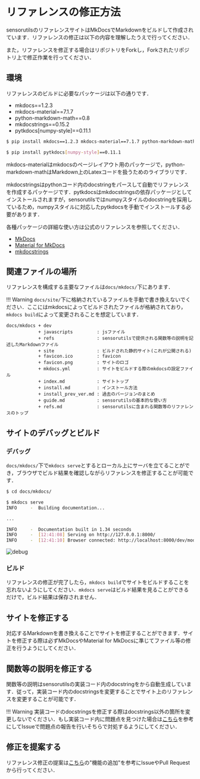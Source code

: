 # リファレンスの修正方法

sensorutilsのリファレンスサイトはMkDocsでMarkdownをビルドして作成されています．リファレンスの修正は以下の内容を理解したうえで行ってください．

また，リファレンスを修正する場合はリポジトリをForkし，Forkされたリポジトリ上で修正作業を行ってください．

## 環境

リファレンスのビルドに必要なパッケージは以下の通りです．

- mkdocs==1.2.3
- mkdocs-material==7.1.7
- python-markdown-math==0.8
- mkdocstrings==0.15.2
- pytkdocs[numpy-style]==0.11.1

```sh
$ pip install mkdocs==1.2.3 mkdocs-material==7.1.7 python-markdown-math==0.8 mkdocstrings==0.15.2

$ pip install pytkdocs[numpy-style]==0.11.1
```

mkdocs-materialはmkdocsのページレイアウト用のパッケージで，python-markdown-mathはMarkdown上のLatexコードを扱うためのライブラリです．

mkdocstringsはpythonコード内のdocstringをパースして自動でリファレンスを作成するパッケージです．pytkdocsはmkdocstringsの依存パッケージとしてインストールされますが，sensorutilsではnumpyスタイルのdocstringを採用しているため，numpyスタイルに対応したpytkdocsを手動でインストールする必要があります．

各種パッケージの詳細な使い方は公式のリファレンスを参照してください．

- [MkDocs](https://www.mkdocs.org/getting-started/#getting-started-with-mkdocs)
- [Material for MkDocs](https://squidfunk.github.io/mkdocs-material/getting-started/)
- [mkdocstrings](https://mkdocstrings.github.io/usage/)

## 関連ファイルの場所

リファレンスを構成する主要なファイルは`docs/mkdocs/`下にあります．

!!! Warning
    `docs/site/`下に格納されているファイルを手動で書き換えないでください．ここにはmkdocsによってビルドされたファイルが格納されており，`mkdocs build`によって変更されることを想定しています．

```
docs/mkdocs + dev
            + javascripts         : jsファイル
            + refs                : sensorutilsで提供される関数等の説明を記述したMarkdownファイル
            + site                : ビルドされた静的サイト(これが公開される)
            + favicon.ico         : favicon
            + favicon.png         : サイトのロゴ
            + mkdocs.yml          : サイトをビルドする際のmkdocsの設定ファイル
            + index.md            : サイトトップ
            + install.md          : インストール方法
            + install_prev_ver.md : 過去のバージョンのまとめ
            + guide.md            : sensorutilsの基本的な使い方
            + refs.md             : sensorutilsに含まれる関数等のリファレンスのトップ
```

## サイトのデバッグとビルド

### デバッグ

`docs/mkdocs/`下で`mkdocs serve`とするとローカル上にサーバを立てることができ，ブラウザでビルド結果を確認しながらリファレンスを修正することが可能です．

```sh
$ cd docs/mkdocs/

$ mkdocs serve
INFO     -  Building documentation...

...

INFO     -  Documentation built in 1.34 seconds
INFO     -  [12:41:08] Serving on http://127.0.0.1:8000/
INFO     -  [12:41:10] Browser connected: http://localhost:8000/dev/mod_refs.html
```

![debug](debug_ref.jpg)

### ビルド

リファレンスの修正が完了したら，`mkdocs build`でサイトをビルドすることを忘れないようにしてください．`mkdocs serve`はビルド結果を見ることができるだけで，ビルド結果は保存されません．

## サイトを修正する

対応するMarkdownを書き換えることでサイトを修正することができます．サイトを修正する際は必ずMkDocsやMaterial for MkDocsに準じてファイル等の修正を行うようにしてください．


## 関数等の説明を修正する

関数等の説明はsensorutilsの実装コード内のdocstringをから自動生成しています．従って，実装コード内のdocstringsを変更することでサイト上のリファレンスを変更することが可能です．

!!! Warning
    実装コードのdocstringsを修正する際はdocstrings以外の箇所を変更しないでください．もし実装コード内に問題点を見つけた場合は[こちら](https://github.com/haselab-dev/sensorutils/blob/develop/.github/CONTRIBUTING.md)を参考にしてIssueで問題点の報告を行いそちらで対処するようにしてください．

## 修正を提案する

リファレンス修正の提案は[こちら](https://github.com/haselab-dev/sensorutils/blob/develop/.github/CONTRIBUTING.md#機能の追加)の"機能の追加"を参考にIssueやPull Requestから行ってください．